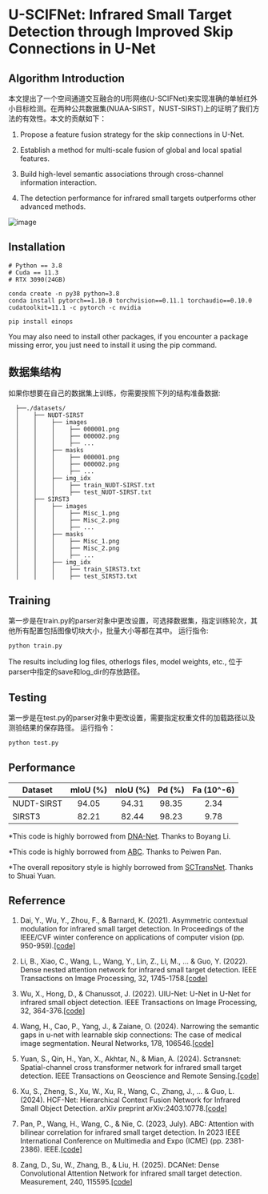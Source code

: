 U-SCIFNet: Infrared Small Target Detection through Improved Skip Connections in U-Net
====

Algorithm Introduction
----

本文提出了一个空间通道交互融合的U形网络(U-SCIFNet)来实现准确的单帧红外小目标检测。在两种公共数据集(NUAA-SIRST，NUST-SIRST)上的证明了我们方法的有效性。本文的贡献如下：

  1. Propose a feature fusion strategy for the skip connections in U-Net.
 
  2. Establish a method for multi-scale fusion of global and local spatial features.
  
  3. Build high-level semantic associations through cross-channel information interaction.
 
  4. The detection performance for infrared small targets outperforms other advanced methods.

![image](https://github.com/privary/U-SCIFNet/blob/main/overall%20structure.png)

Installation
----

```angular2html
# Python == 3.8
# Cuda == 11.3
# RTX 3090(24GB)

conda create -n py38 python=3.8
conda install pytorch==1.10.0 torchvision==0.11.1 torchaudio==0.10.0 cudatoolkit=11.1 -c pytorch -c nvidia

pip install einops
```
You may also need to install other packages, if you encounter a package missing error, you just need to install it using the pip command.

数据集结构
---

如果你想要在自己的数据集上训练，你需要按照下列的结构准备数据:
```
  ├──./datasets/
  │    ├── NUDT-SIRST
  │    │    ├── images
  │    │    │    ├── 000001.png
  │    │    │    ├── 000002.png
  │    │    │    ├── ...
  │    │    ├── masks
  │    │    │    ├── 000001.png
  │    │    │    ├── 000002.png
  │    │    │    ├── ...
  │    │    ├── img_idx
  │    │    │    ├── train_NUDT-SIRST.txt
  │    │    │    ├── test_NUDT-SIRST.txt
  │    ├── SIRST3
  │    │    ├── images
  │    │    │    ├── Misc_1.png
  │    │    │    ├── Misc_2.png
  │    │    │    ├── ...
  │    │    ├── masks
  │    │    │    ├── Misc_1.png
  │    │    │    ├── Misc_2.png
  │    │    │    ├── ...
  │    │    ├── img_idx
  │    │    │    ├── train_SIRST3.txt
  │    │    │    ├── test_SIRST3.txt
```
Training
---

第一步是在train.py的parser对象中更改设置，可选择数据集，指定训练轮次，其他所有配置包括图像切块大小，批量大小等都在其中。
运行指令:
```angular2html
python train.py
```
The results including log files, otherlogs files, model weights, etc., 位于parser中指定的save和log_dir的存放路径。

Testing
---

第一步是在test.py的parser对象中更改设置，需要指定权重文件的加载路径以及测验结果的保存路径。
运行指令：
```angular2html
python test.py
```

Performance
----

| Dataset         | mIoU (%) | nIoU (%) | Pd (%)|  Fa (10^-6)|
| ------------- |:-------------:|:-----:|:-----:|:-----:|
| NUDT-SIRST    |  94.05  |  94.31   | 98.35  | 2.34  |[code for NUDT-SIRST](https://github.com/privary/U-SCIFNet/blob/main/weights/NUDT_best.tar)
| SIRST3    | 82.21  |  82.44 | 98.23 | 9.78 | 

*This code is highly borrowed from [DNA-Net](https://github.com/YeRen123455/Infrared-Small-Target-Detection). Thanks to Boyang Li.

*This code is highly borrowed from [ABC](https://github.com/PANPEIWEN/ABC). Thanks to Peiwen Pan.

*The overall repository style is highly borrowed from [SCTransNet](https://github.com/xdFai/SCTransNet). Thanks to Shuai Yuan.

 Referrence
 ---
 1. Dai, Y., Wu, Y., Zhou, F., & Barnard, K. (2021). Asymmetric contextual modulation for infrared small target detection. In Proceedings of the IEEE/CVF winter conference on applications of computer vision (pp. 950-959).[[code]](https://github.com/YimianDai/open-acm)

 2. Li, B., Xiao, C., Wang, L., Wang, Y., Lin, Z., Li, M., ... & Guo, Y. (2022). Dense nested attention network for infrared small target detection. IEEE Transactions on Image Processing, 32, 1745-1758.[[code]](https://github.com/YeRen123455/Infrared-Small-Target-Detection)

 3. Wu, X., Hong, D., & Chanussot, J. (2022). UIU-Net: U-Net in U-Net for infrared small object detection. IEEE Transactions on Image Processing, 32, 364-376.[[code]](https://github.com/danfenghong/IEEE_TIP_UIU-Net)

 4. Wang, H., Cao, P., Yang, J., & Zaiane, O. (2024). Narrowing the semantic gaps in u-net with learnable skip connections: The case of medical image segmentation. Neural Networks, 178, 106546.[[code]](https://github.com/McGregorWwww/UDTransNet)

 5. Yuan, S., Qin, H., Yan, X., Akhtar, N., & Mian, A. (2024). Sctransnet: Spatial-channel cross transformer network for infrared small target detection. IEEE Transactions on Geoscience and Remote Sensing.[[code]](https://github.com/xdFai/SCTransNet)

 6. Xu, S., Zheng, S., Xu, W., Xu, R., Wang, C., Zhang, J., ... & Guo, L. (2024). HCF-Net: Hierarchical Context Fusion Network for Infrared Small Object Detection. arXiv preprint arXiv:2403.10778.[[code]](https://github.com/zhengshuchen/HCFNet)

 7. Pan, P., Wang, H., Wang, C., & Nie, C. (2023, July). ABC: Attention with bilinear correlation for infrared small target detection. In 2023 IEEE International Conference on Multimedia and Expo (ICME) (pp. 2381-2386). IEEE.[[code]](https://github.com/PANPEIWEN/ABC)

 8. Zang, D., Su, W., Zhang, B., & Liu, H. (2025). DCANet: Dense Convolutional Attention Network for infrared small target detection. Measurement, 240, 115595.[[code]](https://github.com/Tianzishu/DCANet)


















